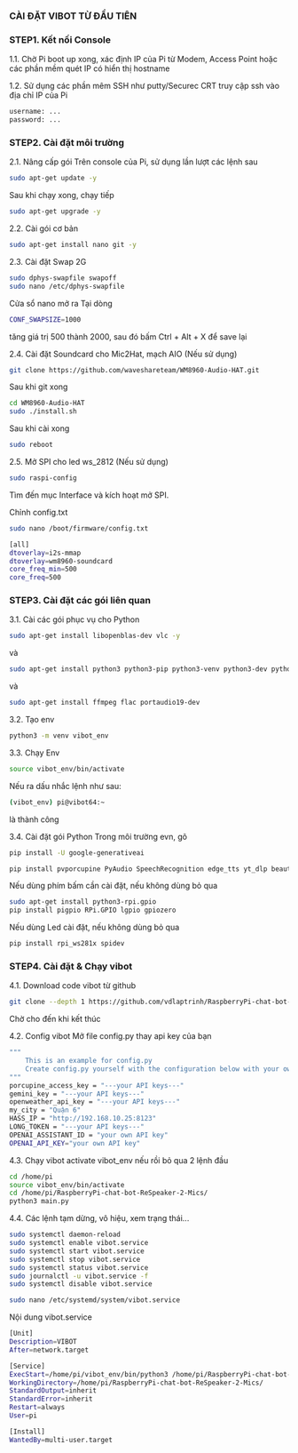 ### CÀI ĐẶT VIBOT TỪ ĐẦU TIÊN

### STEP1. Kết nối Console

1.1. Chờ Pi boot up xong, xác định IP của Pi từ Modem, Access Point hoặc các phần mềm quét IP có hiển thị hostname

1.2. Sử dụng các phần mêm SSH như putty/Securec CRT truy cập ssh vào địa chỉ IP của Pi

```sh
username: ...
password: ...
```

### STEP2. Cài đặt môi trường

2.1. Nâng cấp gói
Trên console của Pi, sử dụng lần lượt các lệnh sau

```sh
sudo apt-get update -y
```
Sau khi chạy xong, chạy tiếp
```sh
sudo apt-get upgrade -y
```
2.2. Cài gói cơ bản
```sh
sudo apt-get install nano git -y
```
2.3. Cài đặt Swap 2G

```sh
sudo dphys-swapfile swapoff
sudo nano /etc/dphys-swapfile
```
Cửa sổ nano mở ra
Tại dòng 
```sh
CONF_SWAPSIZE=1000
```
tăng giá trị 500 thành 2000, sau đó bấm Ctrl + Alt + X để save lại

2.4. Cài đặt Soundcard cho Mic2Hat, mạch AIO (Nếu sử dụng)
```sh
git clone https://github.com/waveshareteam/WM8960-Audio-HAT.git
```
Sau khi git xong
```sh
cd WM8960-Audio-HAT
sudo ./install.sh 
```
Sau khi cài xong
```sh
sudo reboot
```
2.5. Mở SPI cho led ws_2812 (Nếu sử dụng)
```sh
sudo raspi-config
```
Tìm đến mục Interface và kích hoạt mở SPI.

Chỉnh config.txt
```sh
sudo nano /boot/firmware/config.txt
```

```sh
[all]
dtoverlay=i2s-mmap
dtoverlay=wm8960-soundcard
core_freq_min=500
core_freq=500
```


### STEP3. Cài đặt các gói liên quan
3.1. Cài các gói phục vụ cho Python

```sh
sudo apt-get install libopenblas-dev vlc -y
```
và
```sh
sudo apt-get install python3 python3-pip python3-venv python3-dev python3-pyaudio
```
và
```sh
sudo apt-get install ffmpeg flac portaudio19-dev
```

3.2. Tạo env
```sh
python3 -m venv vibot_env
```
3.3. Chạy Env
```sh
source vibot_env/bin/activate
```
Nếu ra dấu nhắc lệnh như sau:
```sh
(vibot_env) pi@vibot64:~ 
```
là thành công

3.4. Cài đặt gói Python
Trong môi trường evn, gõ
```sh
pip install -U google-generativeai
```
```sh
pip install pvporcupine PyAudio SpeechRecognition edge_tts yt_dlp beautifulsoup4 requests
```

Nếu dùng phím bấm cần cài đặt, nếu không dùng bỏ qua
```sh
sudo apt-get install python3-rpi.gpio 
pip install pigpio RPi.GPIO lgpio gpiozero
```
Nếu dùng Led cài đặt, nếu không dùng bỏ qua
```sh
pip install rpi_ws281x spidev
```
### STEP4. Cài đặt & Chạy vibot

4.1. Download code vibot từ github
```sh
git clone --depth 1 https://github.com/vdlaptrinh/RaspberryPi-chat-bot-ReSpeaker-2-Mics.git
```
Chờ cho đến khi kết thúc

4.2. Config vibot
Mở file config.py thay api key của bạn
```sh
"""
    This is an example for config.py
    Create config.py yourself with the configuration below with your own API keys
"""
porcupine_access_key = "---your API keys---"
gemini_key = "---your API keys---"
openweather_api_key = "---your API keys---"
my_city = "Quận 6"
HASS_IP = "http://192.168.10.25:8123"
LONG_TOKEN = "---your API keys---"
OPENAI_ASSISTANT_ID = "your own API key"
OPENAI_API_KEY="your own API key"
```

4.3. Chạy vibot
activate vibot_env nếu rồi bỏ qua 2 lệnh đầu
```sh
cd /home/pi
source vibot_env/bin/activate
cd /home/pi/RaspberryPi-chat-bot-ReSpeaker-2-Mics/
python3 main.py
```

4.4. Các lệnh tạm dừng, vô hiệu, xem trạng thái...
```sh
sudo systemctl daemon-reload
sudo systemctl enable vibot.service
sudo systemctl start vibot.service
sudo systemctl stop vibot.service
sudo systemctl status vibot.service
sudo journalctl -u vibot.service -f
sudo systemctl disable vibot.service
```
```sh
sudo nano /etc/systemd/system/vibot.service
```
Nội dung vibot.service
```sh
[Unit]
Description=VIBOT
After=network.target

[Service]
ExecStart=/home/pi/vibot_env/bin/python3 /home/pi/RaspberryPi-chat-bot-ReSpeaker-2-Mics/main.py
WorkingDirectory=/home/pi/RaspberryPi-chat-bot-ReSpeaker-2-Mics/
StandardOutput=inherit
StandardError=inherit
Restart=always
User=pi

[Install]
WantedBy=multi-user.target
```
